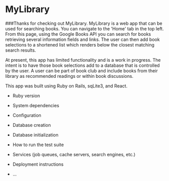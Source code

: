 # MyLibrary

###Thanks for checking out MyLibrary.
MyLibrary is a web app that can be used for searching books. You can navigate to the 'Home' tab in the top left. From this page, using the Google Books API you can search for books retrieving several information fields and links. The user can then add book selections to a shortened list which renders below the closest matching search results.

At present, this app has limited functionality and is a work in progress. The intent is to have those book selections add to a database that is controlled by the user. A user can be part of book club and include books from their library as recommended readings or within book discussions.

This app was built using Ruby on Rails, sqLite3, and React. 

* Ruby version

* System dependencies

* Configuration

* Database creation

* Database initialization

* How to run the test suite

* Services (job queues, cache servers, search engines, etc.)

* Deployment instructions

* ...
